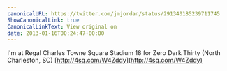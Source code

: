 ```yaml
---
canonicalURL: https://twitter.com/jmjordan/status/291340185239711745
ShowCanonicalLink: true
CanonicalLinkText: View original on
date: 2013-01-16T00:24:47+00:00
---
```

I'm at Regal Charles Towne Square Stadium 18 for Zero Dark Thirty (North Charleston, SC) [http://4sq.com/W4Zddy](http://4sq.com/W4Zddy)